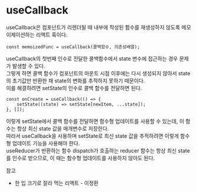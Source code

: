 # useCallback

useCallback은 컴포넌트가 리렌더될 때 내부에 작성된 함수를 재생성하지 않도록 메모이제이션하는 리액트 훅이다.

```
const memoizedFunc = useCallback(콜백함수, 의존성배열);
```

useCallback의 첫번째 인수로 전달한 콜백함수에서 state 변수에 접근하는 경우 문제가 발생할 수 있다.<br>
그렇게 하면 콜백 함수가 컴포넌트의 마운트 시점 이후에는 다시 생성되지 않아서 state의 초기값만 반환한 채 state의 변화를 추적하지 못하기 때문이다.<br>
이를 해결하려면 setState의 인수로 콜백 함수를 전달하면 된다.

```
const onCreate = useCallback(() => {
    setState((state) => setState[newItem, ...state]);
}, []);
```

이렇게 setState에서 콜백 함수를 전달하면 함수형 업데이트를 사용할 수 있는데, 이 함수는 항상 최신 state 값을 매개변수로 저장한다.<br>
따라서 useCallback을 사용하며 setState로 최신 state 값을 추적하려면 이렇게 함수형 업데이트 기능을 사용해야 한다.<br>
useReducer가 반환하는 함수 dispatch가 호출하는 reducer 함수는 항상 최신 state를 인수로 받으므로, 이 때는 함수형 업데이트를 사용하지 않아도 된다.
<br>

참고

- 한 입 크기로 잘라 먹는 리액트 - 이정환
